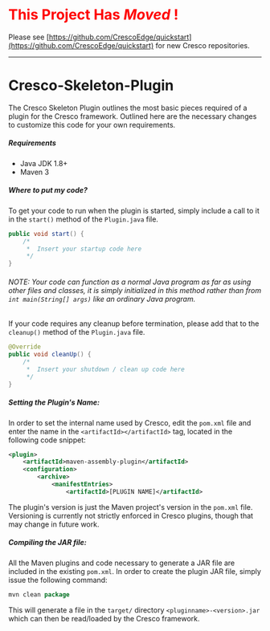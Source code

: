 #  <span style="color:red">This Project Has *Moved* ! </span>

Please see [https://github.com/CrescoEdge/quickstart](https://github.com/CrescoEdge/quickstart) for new Cresco repositories.

---


# Cresco-Skeleton-Plugin
The Cresco Skeleton Plugin outlines the most basic pieces required of a plugin for the Cresco framework. Outlined here are the necessary changes to customize this code for your own requirements.

##### Requirements
* Java JDK 1.8+
* Maven 3

##### Where to put my code?
To get your code to run when the plugin is started, simply include a call to it in the `start()` method of the `Plugin.java` file.
```java
public void start() {
    /*
     *  Insert your startup code here
     */
}
```
###### NOTE: Your code can function as a normal Java program as far as using other files and classes, it is simply initialized in this method rather than from `int main(String[] args)` like an ordinary Java program.

If your code requires any cleanup before termination, please add that to the `cleanup()` method of the `Plugin.java` file.
```java
@Override
public void cleanUp() {
    /*
     *  Insert your shutdown / clean up code here
     */
}
```

##### Setting the Plugin's Name:
In order to set the internal name used by Cresco, edit the `pom.xml` file and enter the name in the `<artifactId></artifactId>` tag, located in the following code snippet:
```xml
<plugin>
    <artifactId>maven-assembly-plugin</artifactId>
    <configuration>
        <archive>
            <manifestEntries>
                <artifactId>[PLUGIN NAME]</artifactId>
```
The plugin's version is just the Maven project's version in the `pom.xml` file. Versioning is currently not strictly enforced in Cresco plugins, though that may change in future work.

##### Compiling the JAR file:
All the Maven plugins and code necessary to generate a JAR file are included in the existing `pom.xml`. In order to create the plugin JAR file, simply issue the following command:
```java
mvn clean package
```
This will generate a file in the `target/` directory `<pluginname>-<version>.jar` which can then be read/loaded by the Cresco framework.
